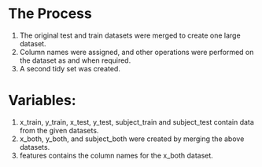 # The Process
1. The original test and train datasets were merged to create one large dataset.
2. Column names were assigned, and other operations were performed on the dataset as and when required.
3. A second tidy set was created.

# Variables:
1. x_train, y_train, x_test, y_test, subject_train and subject_test contain data from the given datasets.
2. x_both, y_both, and subject_both were created by merging the above datasets.
3. features contains the column names for the x_both dataset.
